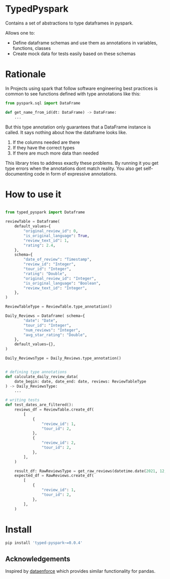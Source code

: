 # TypedPyspark

Contains a set of abstractions to type dataframes in pyspark.

Allows one to:

- Define dataframe schemas and use them as annotations in variables, functions, classes
- Create mock data for tests easily based on these schemas

#  Rationale

In Projects using spark that follow software engineering best practices is common to see
functions defined with type annotations like this:

```py
from pyspark.sql import DataFrame

def get_name_from_id(dt: DataFrame) -> DataFrame:
    ...
```

But this type annotation only guarantees that a DataFrame instance is called.
It says nothing about how the dataframe looks like.

1. If the columns needed are there
2. If they have the correct types
3. If there are much more data than needed

This library tries to address exactly these problems.
By running it you get type errors when the annotations dont match reality.
You also get self-documenting code in form of expressive annotations.


# How to use it

```py

from typed_pyspark import Dataframe

reviewTable = Dataframe(
    default_values={
        "original_review_id": 0,
        "is_original_language": True,
        "review_text_id": 1,
        "rating": 2.4,
    },
    schema={
        "date_of_review": "Timestamp",
        "review_id": "Integer",
        "tour_id": "Integer",
        "rating": "Double",
        "original_review_id": "Integer",
        "is_original_language": "Boolean",
        "review_text_id": "Integer",
    },
)

ReviewTableType = ReviewTable.type_annotation()

Daily_Reviews = Dataframe( schema={
        "date": "Date",
        "tour_id": "Integer",
        "num_reviews": "Integer",
        "avg_star_rating": "Double",
    },
    default_values={},
)

Daily_ReviewsType = Daily_Reviews.type_annotation()


# defining type annotations
def calculate_daily_review_data(
    date_begin: date, date_end: date, reviews: ReviewTableType
) -> Daily_ReviewsType:
    ...

# writing tests
def test_dates_are_filtered():
    reviews_df = ReviewTable.create_df(
        [
            {
                "review_id": 1,
                "tour_id": 2,
            },
            {
                "review_id": 2,
                "tour_id": 2,
            },
        ],
    )

    result_df: RawReviewsType = get_raw_reviews(datetime.date(2021, 12, 15), reviews_df)
    expected_df = RawReviews.create_df(
        [
            {
                "review_id": 1,
                "tour_id": 2,
            },
        ],
    )


```

# Install

```sh
pip install 'typed-pyspark~=0.0.4'
```

## Acknowledgements

Inspired by [dataenforce](https://github.com/CedricFR/dataenforce) which provides similar functionality for pandas.
